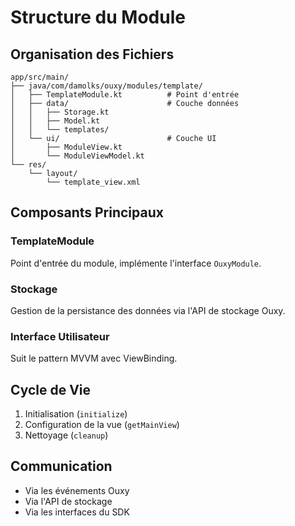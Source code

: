 # Structure du Module

## Organisation des Fichiers

```
app/src/main/
├── java/com/damolks/ouxy/modules/template/
│   ├── TemplateModule.kt          # Point d'entrée
│   ├── data/                      # Couche données
│   │   ├── Storage.kt
│   │   ├── Model.kt
│   │   └── templates/
│   └── ui/                        # Couche UI
│       ├── ModuleView.kt
│       └── ModuleViewModel.kt
└── res/
    └── layout/
        └── template_view.xml
```

## Composants Principaux

### TemplateModule
Point d'entrée du module, implémente l'interface `OuxyModule`.

### Stockage
Gestion de la persistance des données via l'API de stockage Ouxy.

### Interface Utilisateur
Suit le pattern MVVM avec ViewBinding.

## Cycle de Vie

1. Initialisation (`initialize`)
2. Configuration de la vue (`getMainView`)
3. Nettoyage (`cleanup`)

## Communication

- Via les événements Ouxy
- Via l'API de stockage
- Via les interfaces du SDK